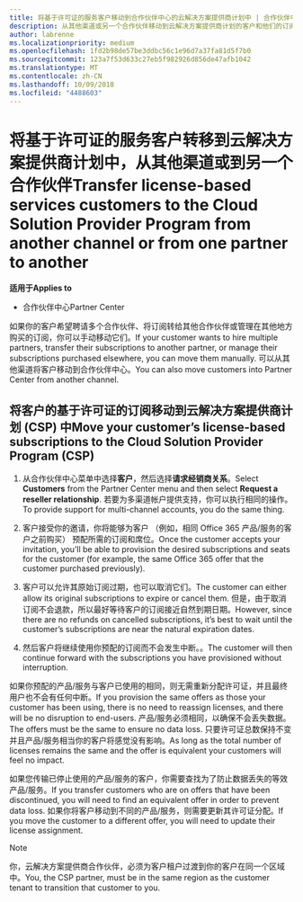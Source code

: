 ```yaml
---
title: 将基于许可证的服务客户移动到合作伙伴中心的云解决方案提供商计划中 | 合作伙伴中心
description: 从其他渠道或另一个合作伙伴移动到云解决方案提供商计划的客户和他们的订阅。
author: labrenne
ms.localizationpriority: medium
ms.openlocfilehash: 1fd2b98de57be3ddbc56c1e96d7a37fa81d5f7b0
ms.sourcegitcommit: 123a7f53d633c27eb5f982926d856de47afb1042
ms.translationtype: MT
ms.contentlocale: zh-CN
ms.lasthandoff: 10/09/2018
ms.locfileid: "4488603"
---
```

# <a name="transfer-license-based-services-customers-to-the-cloud-solution-provider-program-from-another-channel-or-from-one-partner-to-another"></a><span data-ttu-id="77b5b-103">将基于许可证的服务客户转移到云解决方案提供商计划中，从其他渠道或到另一个合作伙伴</span><span class="sxs-lookup"><span data-stu-id="77b5b-103">Transfer license-based services customers to the Cloud Solution Provider Program from another channel or from one partner to another</span></span>

**<span data-ttu-id="77b5b-104">适用于</span><span class="sxs-lookup"><span data-stu-id="77b5b-104">Applies to</span></span>**

-  <span data-ttu-id="77b5b-105">合作伙伴中心</span><span class="sxs-lookup"><span data-stu-id="77b5b-105">Partner Center</span></span>

<span data-ttu-id="77b5b-106">如果你的客户希望聘请多个合作伙伴、将订阅转给其他合作伙伴或管理在其他地方购买的订阅，你可以手动移动它们。</span><span class="sxs-lookup"><span data-stu-id="77b5b-106">If your customer wants to hire multiple partners, transfer their subscriptions to another partner, or manage their subscriptions purchased elsewhere, you can move them manually.</span></span> <span data-ttu-id="77b5b-107">可以从其他渠道将客户移动到合作伙伴中心。</span><span class="sxs-lookup"><span data-stu-id="77b5b-107">You can also move customers into Partner Center from another channel.</span></span>

## <a name="move-your-customers-license-based-subscriptions-to-the-cloud-solution-provider-program-csp"></a><span data-ttu-id="77b5b-108">将客户的基于许可证的订阅移动到云解决方案提供商计划 (CSP) 中</span><span class="sxs-lookup"><span data-stu-id="77b5b-108">Move your customer’s license-based subscriptions to the Cloud Solution Provider Program (CSP)</span></span>

1. <span data-ttu-id="77b5b-109">从合作伙伴中心菜单中选择**客户**，然后选择**请求经销商关系**。</span><span class="sxs-lookup"><span data-stu-id="77b5b-109">Select **Customers** from the Partner Center menu and then select **Request a reseller relationship**.</span></span> <span data-ttu-id="77b5b-110">若要为多渠道帐户提供支持，你可以执行相同的操作。</span><span class="sxs-lookup"><span data-stu-id="77b5b-110">To provide support for multi-channel accounts, you do the same thing.</span></span>

2.  <span data-ttu-id="77b5b-111">客户接受你的邀请，你将能够为客户 （例如，相同 Office 365 产品/服务的客户之前购买） 预配所需的订阅和席位。</span><span class="sxs-lookup"><span data-stu-id="77b5b-111">Once the customer accepts your invitation, you’ll be able to provision the desired subscriptions and seats for the customer (for example, the same Office 365 offer that the customer purchased previously).</span></span>

3. <span data-ttu-id="77b5b-112">客户可以允许其原始订阅过期，也可以取消它们。</span><span class="sxs-lookup"><span data-stu-id="77b5b-112">The customer can either allow its original subscriptions to expire or cancel them.</span></span> <span data-ttu-id="77b5b-113">但是，由于取消订阅不会退款，所以最好等待客户的订阅接近自然到期日期。</span><span class="sxs-lookup"><span data-stu-id="77b5b-113">However, since there are no refunds on cancelled subscriptions, it’s best to wait until the customer’s subscriptions are near the natural expiration dates.</span></span>

4. <span data-ttu-id="77b5b-114">然后客户将继续使用你预配的订阅而不会发生中断。。</span><span class="sxs-lookup"><span data-stu-id="77b5b-114">The customer will then continue forward with the subscriptions you have provisioned without interruption.</span></span>


<span data-ttu-id="77b5b-115">如果你预配的产品/服务与客户已使用的相同，则无需重新分配许可证，并且最终用户也不会有任何中断。</span><span class="sxs-lookup"><span data-stu-id="77b5b-115">If you provision the same offers as those your customer has been using, there is no need to reassign licenses, and there will be no disruption to end-users.</span></span> <span data-ttu-id="77b5b-116">产品/服务必须相同，以确保不会丢失数据。</span><span class="sxs-lookup"><span data-stu-id="77b5b-116">The offers must be the same to ensure no data loss.</span></span> <span data-ttu-id="77b5b-117">只要许可证总数保持不变并且产品/服务相当你的客户将感觉没有影响。</span><span class="sxs-lookup"><span data-stu-id="77b5b-117">As long as the total number of licenses remains the same and the offer is equivalent your customers will feel no impact.</span></span>

<span data-ttu-id="77b5b-118">如果您传输已停止使用的产品/服务的客户，你需要查找为了防止数据丢失的等效产品/服务。</span><span class="sxs-lookup"><span data-stu-id="77b5b-118">If you transfer customers who are on offers that have been discontinued, you will need to find an equivalent offer in order to prevent data loss.</span></span> <span data-ttu-id="77b5b-119">如果你将客户移动到不同的产品/服务，则需要更新其许可证分配。</span><span class="sxs-lookup"><span data-stu-id="77b5b-119">If you move the customer to a different offer, you will need to update their license assignment.</span></span>

>[!NOTE]
><span data-ttu-id="77b5b-120">你，云解决方案提供商合作伙伴，必须为客户租户过渡到你的客户在同一个区域中。</span><span class="sxs-lookup"><span data-stu-id="77b5b-120">You, the CSP partner, must be in the same region as the customer tenant to transition that customer to you.</span></span> 



